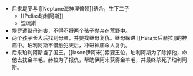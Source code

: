 - 后来堤罗与 [[Neptune海神涅普顿]]结合，生下二子
	- [[Pelias珀利阿斯]]
	- 涅琉斯
- 堤罗遭继母迫害，不得不将两个孩子抛弃在荒野中。
- 两个孩子长大后找到母亲，并要找继母复仇。继母躲进 [[Hera天后赫拉]]的神庙中。珀利阿斯不惜触犯天后，冲进神庙杀人复仇。
- 后来珀利阿斯当了国王，[[Iason伊阿宋]]索要王位，珀利阿斯为了除掉他，命他去找金羊毛。赫拉为了报仇，帮助伊阿宋获得金羊毛，并最终杀死了珀利阿斯。